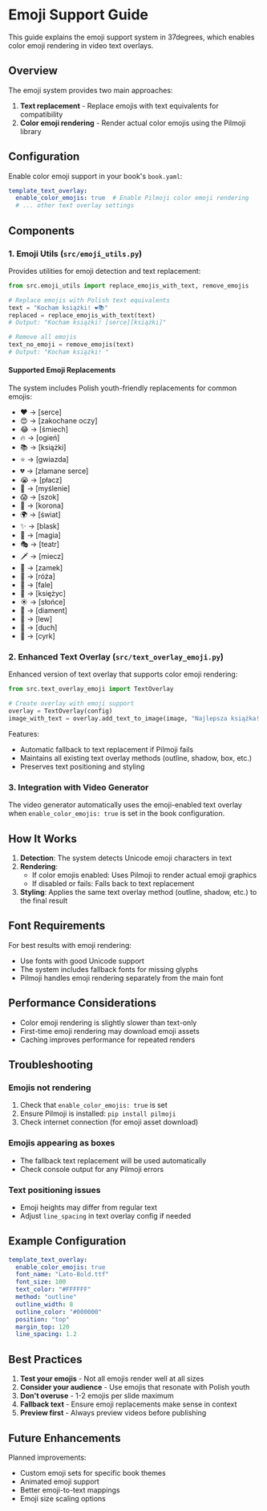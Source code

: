 # Emoji Support Guide

This guide explains the emoji support system in 37degrees, which enables color emoji rendering in video text overlays.

## Overview

The emoji system provides two main approaches:
1. **Text replacement** - Replace emojis with text equivalents for compatibility
2. **Color emoji rendering** - Render actual color emojis using the Pilmoji library

## Configuration

Enable color emoji support in your book's `book.yaml`:

```yaml
template_text_overlay:
  enable_color_emojis: true  # Enable Pilmoji color emoji rendering
  # ... other text overlay settings
```

## Components

### 1. Emoji Utils (`src/emoji_utils.py`)

Provides utilities for emoji detection and text replacement:

```python
from src.emoji_utils import replace_emojis_with_text, remove_emojis

# Replace emojis with Polish text equivalents
text = "Kocham książki! ❤️📚"
replaced = replace_emojis_with_text(text)
# Output: "Kocham książki! [serce][książki]"

# Remove all emojis
text_no_emoji = remove_emojis(text)
# Output: "Kocham książki! "
```

#### Supported Emoji Replacements

The system includes Polish youth-friendly replacements for common emojis:

- ❤️ → [serce]
- 😍 → [zakochane oczy]
- 😂 → [śmiech]
- 🔥 → [ogień]
- 📚 → [książki]
- ⭐ → [gwiazda]
- 💔 → [złamane serce]
- 😭 → [płacz]
- 🤔 → [myślenie]
- 😱 → [szok]
- 👑 → [korona]
- 🌍 → [świat]
- ✨ → [blask]
- 💫 → [magia]
- 🎭 → [teatr]
- 🗡️ → [miecz]
- 🏰 → [zamek]
- 🌹 → [róża]
- 🌊 → [fale]
- 🌙 → [księżyc]
- ☀️ → [słońce]
- 💎 → [diament]
- 🦁 → [lew]
- 👻 → [duch]
- 🎪 → [cyrk]

### 2. Enhanced Text Overlay (`src/text_overlay_emoji.py`)

Enhanced version of text overlay that supports color emoji rendering:

```python
from src.text_overlay_emoji import TextOverlay

# Create overlay with emoji support
overlay = TextOverlay(config)
image_with_text = overlay.add_text_to_image(image, "Najlepsza książka! ❤️📚")
```

Features:
- Automatic fallback to text replacement if Pilmoji fails
- Maintains all existing text overlay methods (outline, shadow, box, etc.)
- Preserves text positioning and styling

### 3. Integration with Video Generator

The video generator automatically uses the emoji-enabled text overlay when `enable_color_emojis: true` is set in the book configuration.

## How It Works

1. **Detection**: The system detects Unicode emoji characters in text
2. **Rendering**: 
   - If color emojis enabled: Uses Pilmoji to render actual emoji graphics
   - If disabled or fails: Falls back to text replacement
3. **Styling**: Applies the same text overlay method (outline, shadow, etc.) to the final result

## Font Requirements

For best results with emoji rendering:
- Use fonts with good Unicode support
- The system includes fallback fonts for missing glyphs
- Pilmoji handles emoji rendering separately from the main font

## Performance Considerations

- Color emoji rendering is slightly slower than text-only
- First-time emoji rendering may download emoji assets
- Caching improves performance for repeated renders

## Troubleshooting

### Emojis not rendering
1. Check that `enable_color_emojis: true` is set
2. Ensure Pilmoji is installed: `pip install pilmoji`
3. Check internet connection (for emoji asset download)

### Emojis appearing as boxes
- The fallback text replacement will be used automatically
- Check console output for any Pilmoji errors

### Text positioning issues
- Emoji heights may differ from regular text
- Adjust `line_spacing` in text overlay config if needed

## Example Configuration

```yaml
template_text_overlay:
  enable_color_emojis: true
  font_name: "Lato-Bold.ttf"
  font_size: 100
  text_color: "#FFFFFF"
  method: "outline"
  outline_width: 8
  outline_color: "#000000"
  position: "top"
  margin_top: 120
  line_spacing: 1.2
```

## Best Practices

1. **Test your emojis** - Not all emojis render well at all sizes
2. **Consider your audience** - Use emojis that resonate with Polish youth
3. **Don't overuse** - 1-2 emojis per slide maximum
4. **Fallback text** - Ensure emoji replacements make sense in context
5. **Preview first** - Always preview videos before publishing

## Future Enhancements

Planned improvements:
- Custom emoji sets for specific book themes
- Animated emoji support
- Better emoji-to-text mappings
- Emoji size scaling options